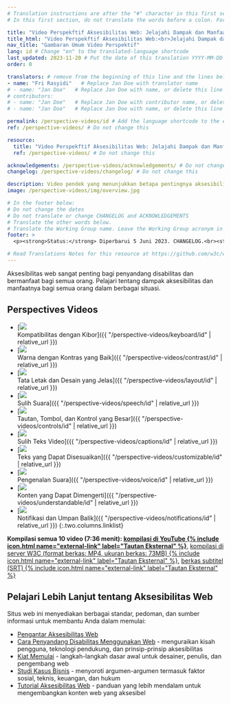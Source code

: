 ```yaml
---
# Translation instructions are after the "#" character in this first section. They are comments that do not show up in the web page. You do not need to translate the instructions after "#".
# In this first section, do not translate the words before a colon. For example, do not translate "title:". Do translate the text after "title:"

title: "Video Perspekftif Aksesibilitas Web: Jelajahi Dampak dan Manfaatnya bagi Semua Orang"
title_html: "Video Perspekftif Aksesibilitas Web:<br>Jelajahi Dampak dan Manfaatnya bagi Semua Orang"
nav_title: "Gambaran Umum Video Perspektif"
lang: id # Change "en" to the translated-language shortcode
last_updated: 2023-11-20 # Put the date of this translation YYYY-MM-DD (with month in the middle)
order: 0

translators: # remove from the beginning of this line and the lines below: "# " (the hash sign and the space)
- name: "Fri Rasyidi"   # Replace Jan Doe with translator name
# - name: "Jan Doe"   # Replace Jan Doe with name, or delete this line if not multiple translators
# contributors:
# - name: "Jan Doe"   # Replace Jan Doe with contributor name, or delete this line if none
# - name: "Jan Doe"   # Replace Jan Doe with name, or delete this line if not multiple contributors

permalink: /perspective-videos/id # Add the language shortcode to the end, with no slash at the end. For example /path/to/file/fr
ref: /perspective-videos/ # Do not change this

resource:
  title: "Video Perspekftif Aksesibilitas Web: Jelajahi Dampak dan Manfaatnya bagi Semua Orang"
  ref: /perspective-videos/ # Do not change this

acknowledgements: /perspective-videos/acknowledgements/ # Do not change this
changelog: /perspective-videos/changelog/ # Do not change this

description: Video pendek yang menunjukkan betapa pentingnya aksesibilitas Web bagi penyandang disabilitas dan berguna bagi semua orang dalam berbagai situasi.
image: /perspective-videos/img/overview.jpg

# In the footer below:
# Do not change the dates
# Do not translate or change CHANGELOG and ACKNOWLEDGEMENTS
# Translate the other words below.
# Translate the Working Group name. Leave the Working Group acronym in English.
footer: >
  <p><strong>Status:</strong> Diperbarui 5 Juni 2023. CHANGELOG.<br><strong>Editor dan pimpinan proyek:</strong> <a href="https://www.w3.org/People/shadi">Shadi Abou-Zahra</a>. Dikembangkan oleh <a href="https://www.w3.org/WAI/EO/">Kelompok Kerja Edukasi dan Pendampingan (EOWG)</a> dengan dukungan dari <a href="https://www.w3.org/WAI/DEV/">proyek WAI-DEV</a>, didanai bersama oleh Komisi Eropa. ACKNOWLEDGEMENTS.</p>

# Read Translations Notes for this resource at https://github.com/w3c/wai-perspective-videos#readme
---
```


Aksesibilitas web sangat penting bagi penyandang disabilitas dan bermanfaat bagi semua orang. Pelajari tentang dampak aksesibilitas dan manfaatnya bagi semua orang dalam berbagai situasi.

## Perspectives Videos

- [![](img/thumbnails/keyboard.jpg)<br>Kompatibilitas dengan Kibor]({{ "/perspective-videos/keyboard/id" | relative_url }})
- [![](img/thumbnails/contrast.jpg)<br>Warna dengan Kontras yang Baik]({{ "/perspective-videos/contrast/id" | relative_url }})
- [![](img/thumbnails/layout.jpg)<br>Tata Letak dan Desain yang Jelas]({{ "/perspective-videos/layout/id" | relative_url }})
- [![](img/thumbnails/speech.jpg)<br>Sulih Suara]({{ "/perspective-videos/speech/id" | relative_url }})
- [![](img/thumbnails/controls.jpg)<br>Tautan, Tombol, dan Kontrol yang Besar]({{ "/perspective-videos/controls/id" | relative_url }})
- [![](img/thumbnails/captions.jpg)<br>Sulih Teks Video]({{ "/perspective-videos/captions/id" | relative_url }})
- [![](img/thumbnails/customizable.jpg)<br>Teks yang Dapat Disesuaikan]({{ "/perspective-videos/customizable/id" | relative_url }})
- [![](img/thumbnails/voice.jpg)<br>Pengenalan Suara]({{ "/perspective-videos/voice/id" | relative_url }})
- [![](img/thumbnails/understandable.jpg)<br>Konten yang Dapat Dimengerti]({{ "/perspective-videos/understandable/id" | relative_url }})
- [![](img/thumbnails/notifications.jpg)<br>Notifikasi dan Umpan Balik]({{ "/perspective-videos/notifications/id" | relative_url }})
{:.two.columns.linklist}

**Kompilasi semua 10 video (7:36 menit): [kompilasi di YouTube {% include icon.html name="external-link" label="Tautan Eksternal" %}](https://www.youtube.com/watch?v=3f31oufqFSM)**, [kompilasi di server W3C (format berkas: MP4, ukuran berkas: 73MB) {% include icon.html name="external-link" label="Tautan Eksternal" %}](https://media.w3.org/wai/perspective-videos/compilation.mp4), [berkas subtitel (SRT) {% include icon.html name="external-link" label="Tautan Eksternal" %}](https://media.w3.org/wai/perspective-videos/compilation.srt)

## Pelajari Lebih Lanjut tentang Aksesibilitas Web

Situs web ini menyediakan berbagai standar, pedoman, dan sumber informasi untuk membantu Anda dalam memulai:

- [Pengantar Aksesibilitas Web](/fundamentals/accessibility-intro/)
- [Cara Penyandang Disabilitas Menggunakan Web](/people-use-web/) - menguraikan kisah pengguna, teknologi pendukung, dan prinsip-prinsip aksesibilitas
- [Kiat Memulai](/tips/) - langkah-langkah dasar awal untuk desainer, penulis, dan pengembang web
- [Studi Kasus Bisnis](/business-case/) - menyoroti argumen-argumen termasuk faktor sosial, teknis, keuangan, dan hukum
- [Tutorial Aksesibilitas Web](/tutorials/) - panduan yang lebih mendalam untuk mengembangkan konten web yang aksesibel
